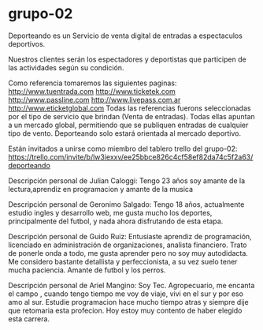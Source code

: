 # grupo-02

Deporteando es un Servicio de venta digital de entradas a espectaculos deportivos.

Nuestros clientes serán los espectadores y deportistas que participen de las actividades según su condición.

Como referencia tomaremos las siguientes paginas:
http://www.tuentrada.com
http://www.ticketek.com
http://www.passline.com
http://www.livepass.com.ar
http://www.eticketglobal.com
Todas las referencias fuerons seleccionadas por el tipo de servicio que brindan (Venta de entradas). Todas ellas apuntan a un mercado global, permitiendo que se publiquen entradas de cualquier tipo de vento. Deporteando solo estará orientada al mercado deportivo.

Están invitados a unirse como miembro del tablero trello del grupo-02:
https://trello.com/invite/b/lw3iexxv/ee25bbce826c4cf58ef82da74c5f2a63/deporteando

Descripción personal de Julian Caloggi:
Tengo 23 años soy amante de la lectura,aprendiz en programacion y amante de la musica

Descripción personal de Geronimo Salgado:
Tengo 18 años, actualmente estudio ingles y desarrollo web, me gusta mucho los deportes, principalmente del futbol, y nada ahora disfrutando de esta etapa.

Descripción personal de Guido Ruiz:
Entusiaste aprendiz de programación, licenciado en administración de organizaciones, analista financiero.
Trato de ponerle onda a todo, me gusta aprender pero no soy muy autodidacta. Me considero bastante detallista y perfeccionista, a su vez suelo tener mucha paciencia.
Amante de futbol y los perros.

Descripción personal de Ariel Mangino:
Soy Tec. Agropecuario, me encanta el campo , cuando tengo tiempo me voy de viaje, vivi en el sur y por eso amo al sur. Estudie programacion hace mucho tiempo atras y siempre dije que retomaria esta profecion. Hoy estoy muy contento de haber elegido esta carrera.
